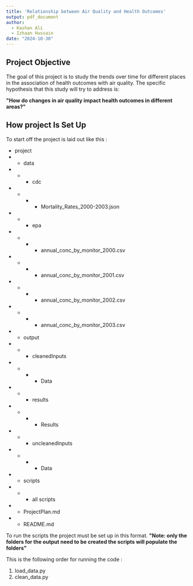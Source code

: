 ```yaml
---
title: 'Relationship between Air Quality and Health Outcomes'
output: pdf_document
author: 
  - Kashan Ali
  - Izhaan Hussain
date: "2024-10-30"
---
```


## Project Objective

The goal of this project is to study the trends over time for different places in the association of health outcomes with air quality. The specific hypothesis that this study will try to address is:

**"How do changes in air quality impact health outcomes in different areas?"**


## How project Is Set Up

To start off the project is laid out like this :

- project
- - data
- - - cdc
- - - - Mortality_Rates_2000-2003.json
- - - epa
- - - - annual_conc_by_monitor_2000.csv
- - - - annual_conc_by_monitor_2001.csv
- - - - annual_conc_by_monitor_2002.csv
- - - - annual_conc_by_monitor_2003.csv
- - output
- - - cleanedInputs
- - - - Data
- - - results
- - - - Results
- - - uncleanedInputs
- - - - Data
- - scripts
- - - all scripts
- - ProjectPlan.md
- - README.md

To run the scripts the project must be set up in this format. **"Note: only the folders for the output need to be created the scripts will populate the folders"**

This is the following order for running the code :
1. load_data.py
2. clean_data.py
